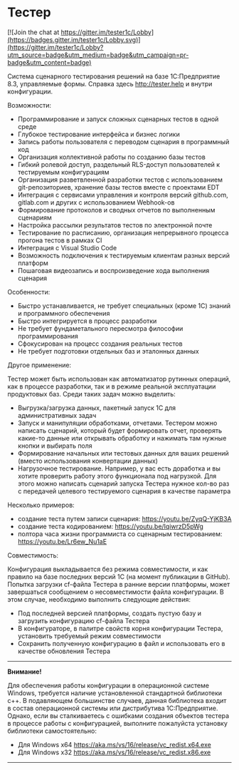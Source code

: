 # Тестер

[![Join the chat at https://gitter.im/tester1c/Lobby](https://badges.gitter.im/tester1c/Lobby.svg)](https://gitter.im/tester1c/Lobby?utm_source=badge&utm_medium=badge&utm_campaign=pr-badge&utm_content=badge)

Система сценарного тестирования решений на базе 1С:Предприятие 8.3, управляемые формы.
Cправка здесь http://tester.help и внутри конфигурации.

Возможности:
- Программирование и запуск сложных сценарных тестов в одной среде
- Глубокое тестирование интерфейса и бизнес логики
- Запись работы пользователя с переводом сценария в программный код
- Организация коллективной работы по созданию базы тестов
- Гибкий ролевой доступ, раздельный RLS-доступ пользователей к тестируемым конфигурациям
- Организация разветвленной разработки тестов с использованием git-репозиториев, хранение базы тестов вместе с проектами EDT
- Интеграция с сервисами управления и контроля версий github.com, gitlab.com и других с использованием Webhook-ов
- Формирование протоколов и сводных отчетов по выполненным сценариям
- Настройка рассылки результатов тестов по электронной почте
- Тестирование по расписанию, организация непрерывного процесса прогона тестов в рамках CI
- Интеграция с Visual Studio Code
- Возможность подключения к тестируемым клиентам разных версий платформ
- Пошаговая видеозапись и воспроизведение хода выполнения сценария 

Особенности:
- Быстро устанавливается, не требует специальных (кроме 1С) знаний и программного обеспечения
- Быстро интегрируется в процесс разработки
- Не требует фундаметального пересмотра философии программирования
- Сфокусирован на процесс создания реальных тестов
- Не требует подготовки отдельных баз и эталонных данных

Другое применение:

Тестер может быть использован как автоматизатор рутинных операций, как в процессе разработки, так и в режиме реальной эксплуатации продуктовых баз. Среди таких задач можно выделить:
- Выгрузка/загрузка данных, пакетный запуск 1С для административных задач
- Запуск и манипуляции обработками, отчетами. Тестером можно написать сценарий, который будет формировать отчет, проверять какие-то данные или открывать обработку и нажимать там нужные кнопки и выбирать поля
- Формирование начальных или тестовых данных для ваших решений (вместо использования конвертации данных)
- Нагрузочное тестирование. Например, у вас есть доработка и вы хотите проверить работу этого функционала под нагрузкой. Для этого можно написать сценарий запуска Тестера нужное кол-во раз с передачей целевого тестируемого сценария в качестве параметра

Несколько примеров:
- создание теста путем записи сценария: https://youtu.be/ZyqQ-YjKB3A
- создание теста кодированием: https://youtu.be/IqiwrzD5pWg
- полтора часа жизни программиста со сценарным тестированием: https://youtu.be/Lr6ew_Nu1aE

Совместимость:

Конфигурация выкладывается без режима совместимости, и как правило на базе последних версий 1С (на момент публикации в GitHub). Попытка загрузки cf-файла Тестера в ранние версии платформы, может завершаться сообщением о несовместимости файла конфигурации.
В этом случае, необходимо выполнить следующие действия:
- Под последней версией платформы, создать пустую базу и загрузить конфигурацию cf-файла Тестера
- В конфигураторе, в палитре свойств корня конфигурации Тестера, установить требуемый режим совместимости
- Сохранить полученную конфигурацию в файл и использовать его в качестве обновления Тестера

---

**Внимание!**

Для обеспечения работы конфигурации в операционной системе Windows, требуется наличие установленной стандартной библиотеки с++. В подавляющем большинстве случаев, данная библиотека входит в состав операционной системы или дистрибутива 1С:Предприятие. Однако, если вы сталкиваетесь с ошибками создания объектов тестера в процессе работы с конфигурацией, выполните пожалуйста установку библиотеки самостоятельно:
- Для Windows x64 https://aka.ms/vs/16/release/vc_redist.x64.exe
- Для Windows x32 https://aka.ms/vs/16/release/vc_redist.x86.exe

---
